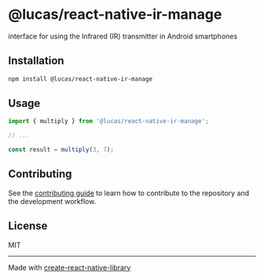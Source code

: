 # @lucas/react-native-ir-manage

interface for using the Infrared (IR) transmitter in Android smartphones

## Installation

```sh
npm install @lucas/react-native-ir-manage
```

## Usage


```js
import { multiply } from '@lucas/react-native-ir-manage';

// ...

const result = multiply(3, 7);
```

## Contributing

See the [contributing guide](CONTRIBUTING.md) to learn how to contribute to the repository and the development workflow.

## License

MIT

---

Made with [create-react-native-library](https://github.com/callstack/react-native-builder-bob)
